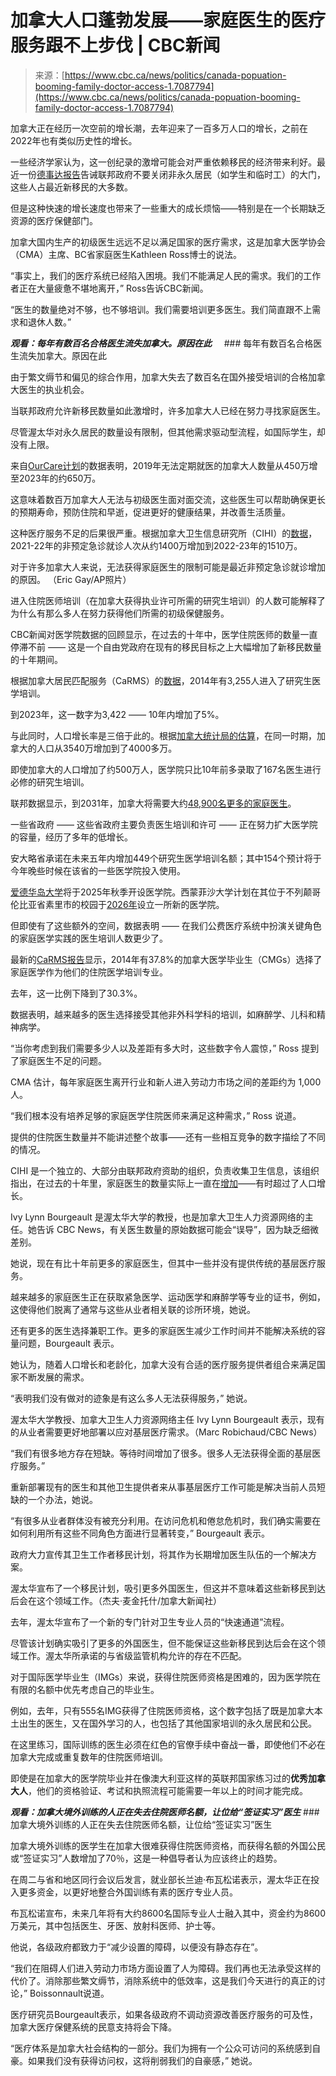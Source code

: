 <!--yml

类别：未分类

日期：2024年05月27日 15:01:30

-->

# 加拿大人口蓬勃发展——家庭医生的医疗服务跟不上步伐 | CBC新闻

> 来源：[https://www.cbc.ca/news/politics/canada-popuation-booming-family-doctor-access-1.7087794](https://www.cbc.ca/news/politics/canada-popuation-booming-family-doctor-access-1.7087794)

加拿大正在经历一次空前的增长潮，去年迎来了一百多万人口的增长，之前在2022年也有类似历史性的增长。

一些经济学家认为，这一创纪录的激增可能会对严重依赖移民的经济带来利好。最近一份[德事达报告](https://www.desjardins.com/qc/en/savings-investment/economic-studies/canada-population-jan-10-2024.html)告诫联邦政府不要关闭非永久居民（如学生和临时工）的大门，这些人占最近新移民的大多数。

但是这种快速的增长速度也带来了一些重大的成长烦恼——特别是在一个长期缺乏资源的医疗保健部门。

加拿大国内生产的初级医生远远不足以满足国家的医疗需求，这是加拿大医学协会（CMA）主席、BC省家庭医生Kathleen Ross博士的说法。

“事实上，我们的医疗系统已经陷入困境。我们不能满足人民的需求。我们的工作者正在大量疲惫不堪地离开，” Ross告诉CBC新闻。

“医生的数量绝对不够，也不够培训。我们需要培训更多医生。我们简直跟不上需求和退休人数。”

***观看：每年有数百名合格医生流失加拿大。原因在此***     ### 每年有数百名合格医生流失加拿大。原因在此

由于繁文缛节和偏见的综合作用，加拿大失去了数百名在国外接受培训的合格加拿大医生的执业机会。

当联邦政府允许新移民数量如此激增时，许多加拿大人已经在努力寻找家庭医生。

尽管渥太华对永久居民的数量设有限制，但其他需求驱动型流程，如国际学生，却没有上限。

来自[OurCare计划](https://www.ourcare.ca/nationalsurvey)的数据表明，2019年无法定期就医的加拿大人数量从450万增至2023年的约650万。

这意味着数百万加拿大人无法与初级医生面对面交流，这些医生可以帮助确保更长的预期寿命，预防住院和早逝，促进更好的健康结果，并改善生活质量。

这种医疗服务不足的后果很严重。根据加拿大卫生信息研究所（CIHI）的[数据](https://www.cihi.ca/en/nacrs-emergency-department-visits-and-lengths-of-stay#:~:text=Key%20findings,14.0%20million%20in%202021%E2%80%932022.)，2021-22年的非预定急诊就诊人次从约1400万增加到2022-23年的1510万。

对于许多加拿大人来说，无法获得家庭医生的限制可能是最近非预定急诊就诊增加的原因。 （Eric Gay/AP照片）

进入住院医师培训（在加拿大获得执业许可所需的研究生培训）的人数可能解释了为什么有那么多人在努力获得他们所需的初级保健服务。

CBC新闻对医学院数据的回顾显示，在过去的十年中，医学住院医师的数量一直停滞不前 —— 这是一个自由党政府在现有的移民目标之上大幅增加了新移民数量的十年期间。

根据加拿大居民匹配服务（CaRMS）的[数据](https://www.carms.ca/pdfs/carms-forum-2023.pdf)，2014年有3,255人进入了研究生医学培训。

到2023年，这一数字为3,422 —— 10年内增加了5%。

与此同时，人口增长率是三倍于此的。根据[加拿大统计局的估算](https://www150.statcan.gc.ca/n1/daily-quotidien/231219/dq231219c-eng.htm)，在同一时期，加拿大的人口从3540万增加到了4000多万。

即使加拿大的人口增加了约500万人，医学院只比10年前多录取了167名医生进行必修的研究生培训。

联邦数据显示，到2031年，加拿大将需要大约[48,900名更多的家庭医生](https://occupations.esdc.gc.ca/sppc-cops/.4cc.5p.1t.3onsummaryd.2tail@-eng.jsp?tid=105)。

一些省政府 —— 这些省政府主要负责医生培训和许可 —— 正在努力扩大医学院的容量，经历了多年的低增长。

安大略省承诺在未来五年内增加449个研究生医学培训名额；其中154个预计将于今年晚些时候在该省的一些医学院投入使用。

[爱德华岛大学](https://www.cbc.ca/news/canada/prince-edward-island/pei-medical-school-update-1.6856591)将于2025年秋季开设医学院。西蒙菲沙大学计划在其位于不列颠哥伦比亚省素里市的校园于[2026年](https://www.cbc.ca/news/canada/british-columbia/medical-school-simon-fraser-university-1.6550687)设立一所新的医学院。

但即使有了这些额外的空间，数据表明 —— 在我们公费医疗系统中扮演关键角色的家庭医学实践的医生培训人数更少了。

最新的[CaRMS报告](https://www.carms.ca/pdfs/carms-forum-2023.pdf)显示，2014年有37.8%的加拿大医学毕业生（CMGs）选择了家庭医学作为他们的住院医学培训专业。

去年，这一比例下降到了30.3%。

数据表明，越来越多的医生选择接受其他非外科学科的培训，如麻醉学、儿科和精神病学。

“当你考虑到我们需要多少人以及差距有多大时，这些数字令人震惊，” Ross 提到了家庭医生不足的问题。

CMA 估计，每年家庭医生离开行业和新人进入劳动力市场之间的差距约为 1,000 人。

“我们根本没有培养足够的家庭医学住院医师来满足这种需求，” Ross 说道。

提供的住院医生数量并不能讲述整个故事——还有一些相互竞争的数字描绘了不同的情况。

CIHI 是一个独立的、大部分由联邦政府资助的组织，负责收集卫生信息，该组织指出，在过去的十年里，家庭医生的数量实际上一直在[增加](https://www.cihi.ca/sites/default/files/document/supply-distribution-migration-physicians-2022-meth-notes-en.pdf)——有时超过了人口增长。

Ivy Lynn Bourgeault 是渥太华大学的教授，也是加拿大卫生人力资源网络的主任。她告诉 CBC News，有关医生数量的原始数据可能会“误导”，因为缺乏细微差别。

她说，现在有比十年前更多的家庭医生，但其中一些并没有提供传统的基层医疗服务。

越来越多的家庭医生正在获取紧急医学、运动医学和麻醉学等专业的证书，例如，这使得他们脱离了通常与这些从业者相关联的诊所环境，她说。

还有更多的医生选择兼职工作。更多的家庭医生减少工作时间并不能解决系统的容量问题，Bourgeault 表示。

她认为，随着人口增长和老龄化，加拿大没有合适的医疗服务提供者组合来满足国家不断发展的需求。

“表明我们没有做对的迹象是有这么多人无法获得服务，” 她说。

渥太华大学教授、加拿大卫生人力资源网络主任 Ivy Lynn Bourgeault 表示，现有的从业者需要更好地部署以应对基层医疗需求。（Marc Robichaud/CBC News）

“我们有很多地方存在短缺。等待时间增加了很多。很多人无法获得全面的基层医疗服务。”

重新部署现有的医生和其他卫生提供者来从事基层医疗工作可能是解决当前人员短缺的一个办法，她说。

“有很多从业者群体没有被充分利用。在访问危机和倦怠危机时，我们确实需要在如何利用所有这些不同角色方面进行显著转变，” Bourgeault 表示。

政府大力宣传其卫生工作者移民计划，将其作为长期增加医生队伍的一个解决方案。

渥太华宣布了一个移民计划，吸引更多外国医生，但这并不意味着这些新移民到达后会在这个领域工作。（杰夫·麦金托什/加拿大新闻社）

去年，渥太华宣布了一个新的专门针对卫生专业人员的“快速通道”流程。

尽管该计划确实吸引了更多的外国医生，但不能保证这些新移民到达后会在这个领域工作。渥太华所承诺的与省级监管机构允许的存在不匹配。

对于国际医学毕业生（IMGs）来说，获得住院医师资格是困难的，因为医学院在有限的名额中优先考虑自己的毕业生。

例如，去年，只有555名IMG获得了住院医师资格，这个数字包括了既是加拿大本土出生的医生，又在国外学习的人，也包括了其他国家培训的永久居民和公民。

在这里练习，国际训练的医生必须在红色的官僚手续中奋战一番，即使他们不必在加拿大完成或重复数年的住院医师培训。

即使是在加拿大的医学院毕业并在像澳大利亚这样的英联邦国家练习过的**优秀加拿大人**，他们的资格验证、考试和执照流程可能需要一年以上的时间才能完成。

***观看：加拿大境外训练的人正在失去住院医师名额，让位给“签证实习”医生***  ### 加拿大境外训练的人正在失去住院医师名额，让位给“签证实习”医生

加拿大境外训练的医学生在加拿大很难获得住院医师资格，而获得名额的外国公民或“签证实习”人数增加了70％，这是一种倡导者认为应该终止的趋势。

在周二与省和地区同行会议后发言，就业部长兰迪·布瓦松诺表示，渥太华正在投入更多资金，以更好地整合外国训练有素的医疗专业人员。

布瓦松诺宣布，未来几年将有大约8600名国际专业人士融入其中，资金约为8600万美元，其中包括医生、牙医、放射科医师、护士等。

他说，各级政府都致力于“减少设置的障碍，以便没有静态存在”。

“我们在阻碍人们进入劳动力市场方面设置了人为障碍。我们再也无法承受这样的代价了。消除那些繁文缛节，消除系统中的低效率，这是我们今天进行的真正的讨论，” Boissonnault说道。

医疗研究员Bourgeault表示，如果各级政府不调动资源改善医疗服务的可及性，加拿大医疗保健系统的民意支持将会下降。

“医疗体系是加拿大社会结构的一部分。我们为拥有一个公众可访问的系统感到自豪。如果我们没有获得访问权，这将削弱我们的自豪感，” 她说。
